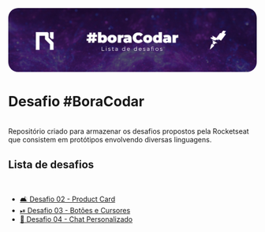 <img src="./img/boracodar.jpg" style="border-radius: 20px">

# Desafio #BoraCodar
<br>
Repositório criado para armazenar os desafios propostos pela Rocketseat que consistem em protótipos envolvendo diversas linguagens.
<br>
<h2>Lista de desafios</h2>
<br>
<ul>
    <li><a href="https://chshc0.csb.app/">🛋 Desafio 02 - Product Card</a></li>
    <li><a href="https://6wlrbp.csb.app/">⏯ Desafio 03 - Botões e Cursores</a></li>
    <li><a href="https://571tz9.csb.app/">📲 Desafio 04 - Chat Personalizado</a></li>
</ul>
<br>
